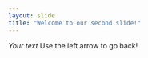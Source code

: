 ```yaml
---
layout: slide
title: "Welcome to our second slide!"
---
```

_Your text_
Use the left arrow to go back!
